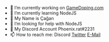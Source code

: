 - 🔭 I’m currently working on [GameDoping.com](https://gamedoping.com)
- 🌱 I’m currently learning NodeJS
- 👯 My Name is Çağan
- 🤔 I’m looking for help with NodeJS
- 💬 My Discord Account Phoenix.rat#2231
- 📫 How to reach me: Discord [Twitter](https://twitter.com/cagan_aydin) [E-Mail](mailto:admin@phoenixrat.xyz)
